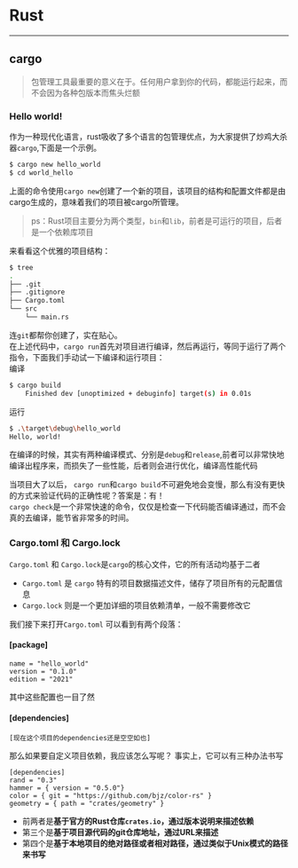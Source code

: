 # Rust
-----
## cargo
> 包管理工具最重要的意义在于。任何用户拿到你的代码，都能运行起来，而不会因为各种包版本而焦头烂额
### Hello world!
作为一种现代化语言，rust吸收了多个语言的包管理优点，为大家提供了炒鸡大杀器`cargo`,下面是一个示例。 
```bash
$ cargo new hello_world
$ cd world_hello
```
上面的命令使用`cargo new`创建了一个新的项目，该项目的结构和配置文件都是由cargo生成的，意味着我们的项目被cargo所管理。
>ps：Rust项目主要分为两个类型，`bin`和`lib`，前者是可运行的项目，后者是一个依赖库项目
  
来看看这个优雅的项目结构：
```bash
$ tree
.
├── .git
├── .gitignore
├── Cargo.toml
└── src
    └── main.rs
```
连`git`都帮你创建了，实在贴心。  
在上述代码中，`cargo run`首先对项目进行编译，然后再运行，等同于运行了两个指令，下面我们手动试一下编译和运行项目：  
编译
```bash
$ cargo build
    Finished dev [unoptimized + debuginfo] target(s) in 0.01s
```
运行
```bash
$ .\target\debug\hello_world 
Hello, world!
```
在编译的时候，其实有两种编译模式、分别是`debug`和`release`,前者可以非常快地编译出程序来，而损失了一些性能，后者则会进行优化，编译高性能代码
  
当项目大了以后， `cargo run`和`cargo build`不可避免地会变慢，那么有没有更快的方式来验证代码的正确性呢？答案是：有！  
`cargo check`是一个非常快速的命令，仅仅是检查一下代码能否编译通过，而不会真的去编译，能节省非常多的时间。  

### Cargo.toml 和 Cargo.lock  
  
`Cargo.toml` 和 `Cargo.lock`是`cargo`的核心文件，它的所有活动均基于二者
  
- `Cargo.toml` 是 `cargo` 特有的项目数据描述文件，储存了项目所有的元配置信息  
- `Cargo.lock` 则是一个更加详细的项目依赖清单，一般不需要修改它  
  
我们接下来打开`Cargo.toml`
可以看到有两个段落：  
#### [package]
```
name = "hello_world"
version = "0.1.0"
edition = "2021"
```
其中这些配置也一目了然
#### [dependencies]
```
[现在这个项目的dependencies还是空空如也]
```
那么如果要自定义项目依赖，我应该怎么写呢？
事实上，它可以有三种办法书写
```
[dependencies]
rand = "0.3"
hammer = { version = "0.5.0"}
color = { git = "https://github.com/bjz/color-rs" }
geometry = { path = "crates/geometry" }

```
- 前两者是**基于官方的Rust仓库`crates.io`，通过版本说明来描述依赖**
- 第三个是**基于项目源代码的git仓库地址，通过URL来描述**
- 第四个是**基于本地项目的绝对路径或者相对路径，通过类似于Unix模式的路径来书写**